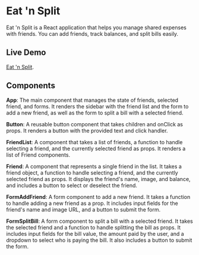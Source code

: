 # Eat 'n Split

Eat 'n Split is a React application that helps you manage shared expenses with friends. You can add friends, track balances, and split bills easily.

## Live Demo

[Eat 'n Split](https://eat-and-split-mo7med.netlify.app).

## Components

**App**: The main component that manages the state of friends, selected friend, and forms. It renders the sidebar with the friend list and the form to add a new friend, as well as the form to split a bill with a selected friend.

**Button**: A reusable button component that takes children and onClick as props. It renders a button with the provided text and click handler.

**FriendList**: A component that takes a list of friends, a function to handle selecting a friend, and the currently selected friend as props. It renders a list of Friend components.

**Friend**: A component that represents a single friend in the list. It takes a friend object, a function to handle selecting a friend, and the currently selected friend as props. It displays the friend's name, image, and balance, and includes a button to select or deselect the friend.

**FormAddFriend**: A form component to add a new friend. It takes a function to handle adding a new friend as a prop. It includes input fields for the friend's name and image URL, and a button to submit the form.

**FormSplitBill**: A form component to split a bill with a selected friend. It takes the selected friend and a function to handle splitting the bill as props. It includes input fields for the bill value, the amount paid by the user, and a dropdown to select who is paying the bill. It also includes a button to submit the form.
